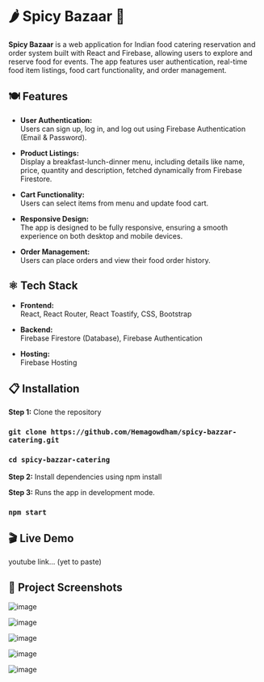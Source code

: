 # 🌶️ Spicy Bazaar 🍛 

**Spicy Bazaar** is a web application for Indian food catering reservation and order system built with React and Firebase, allowing users to explore and reserve food for events. The app features user authentication, real-time food item listings, food cart functionality, and order management.


## 🍽️ Features

- **User Authentication:**  
  Users can sign up, log in, and log out using Firebase Authentication (Email & Password).
  
- **Product Listings:**  
  Display a breakfast-lunch-dinner menu, including details like name, price, quantity and description, fetched dynamically from Firebase Firestore.

- **Cart Functionality:**  
  Users can select items from menu and update food cart.

- **Responsive Design:**  
  The app is designed to be fully responsive, ensuring a smooth experience on both desktop and mobile devices.

- **Order Management:**  
  Users can place orders and view their food order history.


## ⚛️ Tech Stack

- **Frontend:**  
  React, React Router, React Toastify, CSS, Bootstrap

- **Backend:**  
  Firebase Firestore (Database), Firebase Authentication

- **Hosting:**  
  Firebase Hosting


## 📋 Installation

**Step 1:** Clone the repository

### `git clone https://github.com/Hemagowdham/spicy-bazzar-catering.git`

### `cd spicy-bazzar-catering`

**Step 2:** Install dependencies using npm install

**Step 3:** Runs the app in development mode.

### `npm start`

## 🎬 Live Demo

youtube link... (yet to paste)

## 📸 Project Screenshots

![image](https://github.com/user-attachments/assets/9adfabf1-5537-4681-87b8-8a09f9aeb06a)

![image](https://github.com/user-attachments/assets/abf1df8e-37d7-4797-a627-ae483610545d)

![image](https://github.com/user-attachments/assets/9188ef11-a972-439d-a061-179f19482f90)

![image](https://github.com/user-attachments/assets/93926be1-157d-4e59-90a5-d82061b499e6)

![image](https://github.com/user-attachments/assets/953aa4f4-9713-45ff-9b59-d44325e2a1bc)






